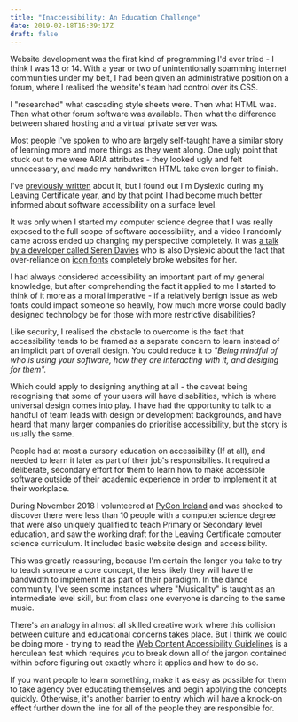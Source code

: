```yaml
---
title: "Inaccessibility: An Education Challenge"
date: 2019-02-18T16:39:17Z
draft: false
---
```


Website development was the first kind of programming I'd ever tried - I think
I was 13 or 14. With a year or two of unintentionally spamming internet
communities under my belt, I had been given an administrative position on a
forum, where I realised the website's team had control over its CSS.

I "researched" what cascading style sheets were. Then what HTML 
was. Then what other forum software was available. Then what the difference between 
shared hosting and a virtual private server was.

Most people I've spoken to who are largely self-taught have a similar story of
learning more and more things as they went along. One ugly point that stuck out
to me were ARIA attributes - they looked ugly and felt unnecessary, and made my
handwritten HTML take even longer to finish.

I've [previously written](../technology-dependence) about it, but I found out I'm 
Dyslexic during my Leaving Certificate year, and by that point I had become much 
better informed about software accessibility on a surface level. 

It was only when I started my computer science degree that I was really exposed to
the full scope of software accessibility, and a video I randomly came across
ended up changing my perspective completely. It was [a talk by a developer
called Seren Davies](https://www.youtube.com/watch?v=9xXBYcWgCHA) who is also 
Dyslexic about the fact that over-reliance on 
[icon fonts](https://alistapart.com/article/the-era-of-symbol-fonts) 
completely broke websites for her.

I had always considered accessibility an important part of my general knowledge, 
but after comprehending the fact it applied to me I started to think of it more as 
a moral imperative - if a relatively benign issue as web fonts could impact someone 
so heavily, how much more worse could badly designed technology be for those with 
more restrictive disabilities?

Like security, I realised the obstacle to overcome is the fact that
accessibility tends to be framed as a separate concern to learn instead of an
implicit part of overall design. You could reduce it to *"Being mindful of who is 
using your software, how they are interacting with it, and desiging for them".*

Which could apply to designing anything at all - the caveat being recognising
that some of your users will have disabilities, which is where universal design
comes into play. I have had the opportunity to talk to a handful of team leads
with design or development backgrounds, and have heard that many larger
companies do prioritise accessibility, but the story is usually the same.

People had at most a cursory education on accessibility (If at all), and needed
to learn it later as part of their job's responsibilies.  It required a
deliberate, secondary effort for them to learn how to make accessible software
outside of their academic experience in order to implement it at their
workplace.

During November 2018 I volunteered at [PyCon Ireland](https://python.ie/) and 
was shocked to discover there were less than 10 people with a computer science 
degree that were also uniquely qualified to teach Primary or Secondary level 
education, and saw the working draft for the Leaving Certificate computer science 
curriculum. It included basic website design and accessibility.

This was greatly reassuring, because I'm certain the longer you take to try to
teach someone a core concept, the less likely they will have the bandwidth to
implement it as part of their paradigm. In the dance community, I've seen
some instances where "Musicality" is taught as an intermediate level skill, but
from class one everyone is dancing to the same music.

There's an analogy in almost all skilled creative work where this collision
between culture and educational concerns takes place. But I think we could be
doing more - trying to read the 
[Web Content Accessibility Guidelines](https://www.w3.org/TR/WCAG20/) is a
herculean feat which requires you to break down all of the jargon contained
within before figuring out exactly where it applies and how to do so.

If you want people to learn something, make it as easy as possible for them to
take agency over educating themselves and begin applying the concepts quickly.
Otherwise, it's another barrier to entry which will have a knock-on effect
further down the line for all of the people they are responsible for.
